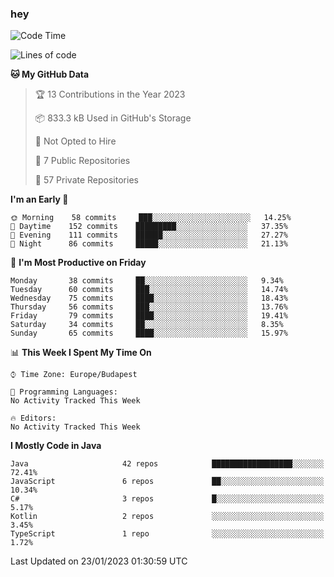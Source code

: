 ### hey

<!--START_SECTION:waka-->
![Code Time](http://img.shields.io/badge/Code%20Time-881%20hrs%2013%20mins-blue)

![Lines of code](https://img.shields.io/badge/From%20Hello%20World%20I%27ve%20Written-651%20Thousand%20lines%20of%20code-blue)

**🐱 My GitHub Data** 

> 🏆 13 Contributions in the Year 2023
 > 
> 📦 833.3 kB Used in GitHub's Storage 
 > 
> 🚫 Not Opted to Hire
 > 
> 📜 7 Public Repositories 
 > 
> 🔑 57 Private Repositories  
 > 
**I'm an Early 🐤** 

```text
🌞 Morning    58 commits     ███░░░░░░░░░░░░░░░░░░░░░░   14.25% 
🌆 Daytime    152 commits    █████████░░░░░░░░░░░░░░░░   37.35% 
🌃 Evening    111 commits    ██████░░░░░░░░░░░░░░░░░░░   27.27% 
🌙 Night      86 commits     █████░░░░░░░░░░░░░░░░░░░░   21.13%

```
📅 **I'm Most Productive on Friday** 

```text
Monday       38 commits     ██░░░░░░░░░░░░░░░░░░░░░░░   9.34% 
Tuesday      60 commits     ███░░░░░░░░░░░░░░░░░░░░░░   14.74% 
Wednesday    75 commits     ████░░░░░░░░░░░░░░░░░░░░░   18.43% 
Thursday     56 commits     ███░░░░░░░░░░░░░░░░░░░░░░   13.76% 
Friday       79 commits     ████░░░░░░░░░░░░░░░░░░░░░   19.41% 
Saturday     34 commits     ██░░░░░░░░░░░░░░░░░░░░░░░   8.35% 
Sunday       65 commits     ████░░░░░░░░░░░░░░░░░░░░░   15.97%

```


📊 **This Week I Spent My Time On** 

```text
⌚︎ Time Zone: Europe/Budapest

💬 Programming Languages: 
No Activity Tracked This Week

🔥 Editors: 
No Activity Tracked This Week

```

**I Mostly Code in Java** 

```text
Java                     42 repos            ██████████████████░░░░░░░   72.41% 
JavaScript               6 repos             ██░░░░░░░░░░░░░░░░░░░░░░░   10.34% 
C#                       3 repos             █░░░░░░░░░░░░░░░░░░░░░░░░   5.17% 
Kotlin                   2 repos             ░░░░░░░░░░░░░░░░░░░░░░░░░   3.45% 
TypeScript               1 repo              ░░░░░░░░░░░░░░░░░░░░░░░░░   1.72%

```



 Last Updated on 23/01/2023 01:30:59 UTC
<!--END_SECTION:waka-->
